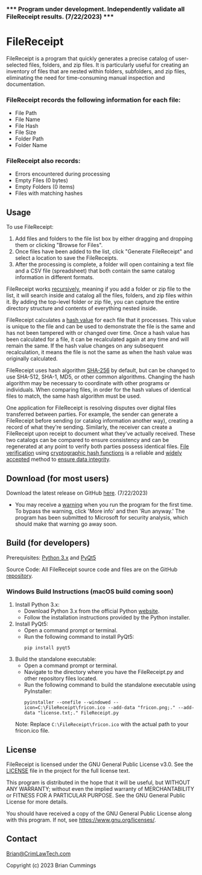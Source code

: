 ### *** Program under development. Independently validate all FileReceipt results. (7/22/2023) ***

# FileReceipt
FileReceipt is a program that quickly generates a precise catalog of user-selected files, folders, and zip files. It is particularly useful for creating an inventory of files that are nested within folders, subfolders, and zip files, eliminating the need for time-consuming manual inspection and documentation.



### FileReceipt records the following information for each file:

- File Path
- File Name
- File Hash
- File Size
- Folder Path
- Folder Name

### FileReceipt also records:
- Errors encountered during processing
- Empty Files (0 bytes)
- Empty Folders (0 items)
- Files with matching hashes

## Usage

To use FileReceipt:
1. Add files and folders to the file list box by either dragging and dropping them or clicking "Browse for Files".
2. Once files have been added to the list, click "Generate FileReceipt" and select a location to save the FileReceipts.
3. After the processing is complete, a folder will open containing a text file and a CSV file (spreadsheet) that both contain the same catalog information in different formats.

FileReceipt works [recursively](https://en.wikipedia.org/wiki/Recursion_(computer_science)), meaning if you add a folder or zip file to the list, it will search inside and catalog all the files, folders, and zip files within it. By adding the top-level folder or zip file, you can capture the entire directory structure and contents of everything nested inside.

FileReceipt calculates a [hash value](https://en.wikipedia.org/wiki/Cryptographic_hash_function) for each file that it processes. This value is unique to the file and can be used to demonstrate the file is the same and has not been tampered with or changed over time. Once a hash value has been calculated for a file, it can be recalculated again at any time and will remain the same. If the hash value changes on any subsequent recalculation, it means the file is not the same as when the hash value was originally calculated. 

FileReceipt uses hash algorithm [SHA-256](https://en.wikipedia.org/wiki/SHA-2) by default, but can be changed to use SHA-512, SHA-1, MD5, or other common algorithms. Changing the hash algorithm may be necessary to coordinate with other programs or individuals. When comparing files, in order for the hash values of identical files to match, the same hash algorithm must be used.

One application for FileReceipt is resolving disputes over digital files transferred between parties. For example, the sender can generate a FileReceipt before sending (or catalog information another way), creating a record of what they're sending. Similarly, the receiver can create a FileReceipt upon receipt to document what they've actually received. These two catalogs can be compared to ensure consistency and can be regenerated at any point to verify both parties possess identical files. [File verification](https://en.wikipedia.org/wiki/File_verification) using [cryptographic hash functions](https://en.wikipedia.org/wiki/Cryptographic_hash_function) is a reliable and [widely accepted](https://csrc.nist.gov/Projects/Hash-Functions) method to [ensure data integrity](https://learn.microsoft.com/en-us/dotnet/standard/security/ensuring-data-integrity-with-hash-codes).

## Download (for most users)

Download the latest release on GitHub [here](https://github.com/btc-git/FileReceipt/raw/main/FileReceipt.exe). (7/22/2023)
- You may receive a [warning](https://learn.microsoft.com/en-us/windows/security/operating-system-security/virus-and-threat-protection/microsoft-defender-smartscreen/) when you run the program for the first time. To bypass the warning, click 'More info' and then 'Run anyway.' The program has been submitted to Microsoft for security analysis, which should make that warning go away soon.

## Build (for developers)

Prerequisites: [Python 3.x](https://www.python.org/) and [PyQt5](https://pypi.org/project/PyQt5/)

Source Code: All FileReceipt source code and files are on the GitHub [repository](https://github.com/btc-git/FileReceipt).

### Windows Build Instructions (macOS build coming soon)
1. Install Python 3.x: 
   - Download Python 3.x from the official Python [website](https://www.python.org/downloads/).
   - Follow the installation instructions provided by the Python installer.
2. Install PyQt5:
   - Open a command prompt or terminal.
   - Run the following command to install PyQt5:
     ```
     pip install pyqt5
     ```
3. Build the standalone executable:
   - Open a command prompt or terminal.
   - Navigate to the directory where you have the FileReceipt.py and other repository files located.
   - Run the following command to build the standalone executable using PyInstaller:
     ```
     pyinstaller --onefile --windowed --icon=C:\FileReceipt\fricon.ico --add-data "fricon.png;." --add-data "license.txt;." FileReceipt.py
     ```
   Note: Replace `C:\FileReceipt\fricon.ico` with the actual path to your fricon.ico file.

## License
FileReceipt is licensed under the GNU General Public License v3.0.
See the [LICENSE](https://github.com/btc-git/FileReceipt/blob/main/LICENSE.txt) file in the project for the full license text.

This program is distributed in the hope that it will be useful, but WITHOUT ANY WARRANTY; without even the implied warranty of MERCHANTABILITY or FITNESS FOR A PARTICULAR PURPOSE.
See the GNU General Public License for more details. 

You should have received a copy of the GNU General Public License along with this program. If not, see <https://www.gnu.org/licenses/>.

## Contact
Brian@CrimLawTech.com

Copyright (c) 2023 Brian Cummings
